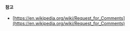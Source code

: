 #### 참고
- [https://en.wikipedia.org/wiki/Request_for_Comments](https://en.wikipedia.org/wiki/Request_for_Comments)